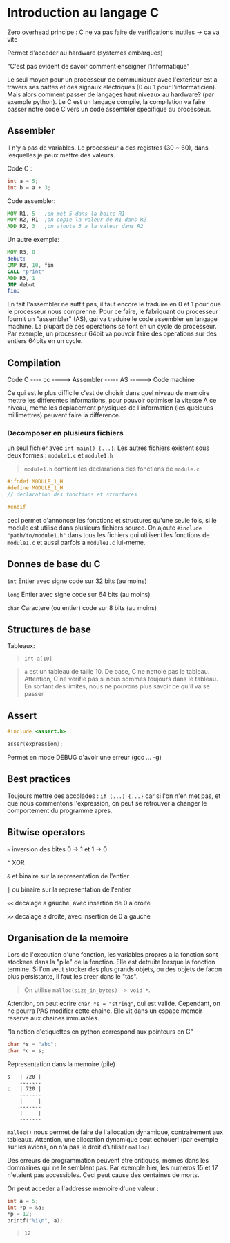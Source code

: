 # Introduction au langage C

Zero overhead principe : C ne va pas faire de verifications inutiles -> ca va vite

Permet d'acceder au hardware (systemes embarques)

"C'est pas evident de savoir comment enseigner l'informatique"

Le seul moyen pour un processeur de communiquer avec l'exterieur est a travers ses pattes et des signaux electriques (0 ou 1 pour l'informaticien).
Mais alors comment passer de langages haut niveaux au hardware? (par exemple python). Le C est un langage compile, la compilation va faire passer notre code
C vers un code assembler specifique au processeur.

## Assembler

il n'y a pas de variables. Le processeur a des registres (30 ~ 60), dans lesquelles je peux mettre des valeurs.

Code C :
```C
int a = 5;
int b = a + 3;
```

Code assembler:
```asm
MOV R1, 5	;on met 5 dans la boite R1
MOV R2, R1	;on copie la valeur de R1 dans R2
ADD R2, 3	;on ajoute 3 a la valeur dans R2
```
Un autre exemple:
```asm
MOV R3, 0
debut:
CMP R3, 10, fin
CALL "print"
ADD R3, 1
JMP debut
fin:
```

En fait l'assembler ne suffit pas, il faut encore le traduire en 0 et 1 pour que le processeur nous comprenne.
Pour ce faire, le fabriquant du processeur fournit un "assembler" (AS), qui va traduire le code assembler en langage machine.
La plupart de ces operations se font en un cycle de processeur. Par exemple, un processeur 64bit va pouvoir faire des operations sur des
entiers 64bits en un cycle.

## Compilation

Code C  ---- cc ---->	Assembler   ----- AS ----->	Code machine

Ce qui est le plus difficile c'est de choisir dans quel niveau de memoire mettre les differentes informations, pour pouvoir optimiser la vitesse
A ce niveau, meme les deplacement physiques de l'information (les quelques millimettres) peuvent faire la difference.

### Decomposer en plusieurs fichiers

un seul fichier avec `int main() {...}`. Les autres fichiers existent sous deux formes : `module1.c` et `module1.h`
>`module1.h` contient les declarations des fonctions de `module.c`
```C
#ifndef MODULE_1_H
#define MODULE_1_H
// declaration des fonctions et structures

#endif
```

ceci permet d'annoncer les fonctions et structures qu'une seule fois, si le module est utilise dans plusieurs fichiers source.
On ajoute `#include "path/to/module1.h"` dans tous les fichiers qui utilisent les fonctions de `module1.c`
et aussi parfois a `module1.c` lui-meme.

## Donnes de base du C

`int` Entier avec signe code sur 32 bits (au moins)

`long` Entier avec signe code sur 64 bits (au moins)

`char` Caractere (ou entier) code sur 8 bits (au moins)

## Structures de base

Tableaux:
>`int a[10]`

>`a` est un tableau de taille 10. De base, C ne nettoie pas le tableau. Attention, C ne verifie pas si nous sommes toujours dans le tableau. En sortant des limites, nous ne pouvons plus savoir ce qu'il va se passer

## Assert

```C
#include <assert.h>

asser(expression);
```
Permet en mode DEBUG d'avoir une erreur (gcc ... -g)

## Best practices

Toujours mettre des accolades : `if (...) {...}` car si l'on n'en met pas, et que nous commentons l'expression, on peut se retrouver
a changer le comportement du programme apres.

## Bitwise operators

`~` inversion des bites 0 -> 1 et 1 -> 0

`^` XOR

`&` et binaire sur la representation de l'entier

`|` ou binaire sur la representation de l'entier

`<<` decalage a gauche, avec insertion de 0 a droite

`>>` decalage a droite, avec insertion de 0 a gauche

## Organisation de la memoire

Lors de l'execution d'une fonction, les variables propres a la fonction sont stockees dans la "pile" de la fonction. Elle est
detruite lorsque la fonction termine.
Si l'on veut stocker des plus grands objets, ou des objets de facon plus persistante, il faut les creer dans le "tas".
>On utilise `malloc(size_in_bytes) -> void *`.

Attention, on peut ecrire `char *s = "string"`, qui est valide. Cependant, on ne pourra PAS modifier cette chaine. Elle vit dans
un espace memoir reserve aux chaines immuables.

"la notion d'etiquettes en python correspond aux pointeurs en C"
```C
char *s = "abc";
char *c = s;
```
Representation dans la memoire (pile)
```
s	| 720 |
	-------
c	| 720 |
	-------
	|     |
	-------
	|     |
	-------
```

`malloc()` nous permet de faire de l'allocation dynamique, contrairement aux tableaux. Attention, une allocation dynamique peut echouer!
(par exemple sur les avions, on n'a pas le droit d'utiliser `malloc`)

Des erreurs de programmation peuvent etre critiques, memes dans les dommaines qui ne le semblent pas. Par exemple hier, les numeros 15
et 17 n'etaient pas accessibles. Ceci peut cause des centaines de morts.

On peut acceder a l'addresse memoire d'une valeur :
```C
int a = 5;
int *p = &a;
*p = 12;
printf("%i\n", a);
```
>`12`


